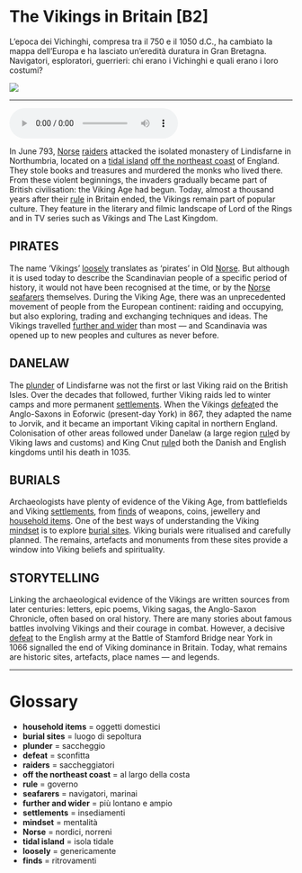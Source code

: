 # The Vikings in Britain   [B2]

L’epoca dei Vichinghi, compresa tra il 750 e il 1050 d.C., ha cambiato la mappa dell’Europa e ha lasciato un’eredità duratura in Gran Bretagna. Navigatori, esploratori, guerrieri: chi erano i Vichinghi e quali erano i loro costumi?

![](The%20Vikings%20in%20Britain.jpg)

--------------

<div>
<audio controls autoplay>
    <source src="https:/raw.githubusercontent.com/dartie/speakup/main/2024-10/The%20Vikings%20in%20Britain.mp3" type="audio/mpeg">
</audio>
</div>


In June 793, [Norse](## "nordici, norreni") [raiders](## "saccheggiatori") attacked the isolated monastery of Lindisfarne in Northumbria, located on a [tidal island](## "isola tidale") [off the northeast coast](## "al largo della costa") of England. They stole books and treasures and murdered the monks who lived there. From these violent beginnings, the invaders gradually became part of British civilisation: the Viking Age had begun. Today, almost a thousand years after their [rule](## "governo") in Britain ended, the Vikings remain part of popular culture. They feature in the literary and filmic landscape of Lord of the Rings and in TV series such as Vikings and The Last Kingdom. 

## PIRATES
The name ‘Vikings’ [loosely](## "genericamente") translates as ‘pirates’ in Old [Norse](## "nordici, norreni"). But although it is used today to describe the Scandinavian people of a specific period of history, it would not have been recognised at the time, or by the [Norse](## "nordici, norreni") [seafarers](## "navigatori, marinai") themselves. During the Viking Age, there was an unprecedented movement of people from the European continent: raiding and occupying, but also exploring, trading and exchanging techniques and ideas. The Vikings travelled [further and wider](## "più lontano e ampio") than most — and Scandinavia was opened up to new peoples and cultures as never before.

## DANELAW
The [plunder](## "saccheggio") of Lindisfarne was not the first or last Viking raid on the British Isles. Over the decades that followed, further Viking raids led to winter camps and more permanent [settlements](## "insediamenti"). When the Vikings [defeat](## "sconfitta")ed the Anglo-Saxons in Eoforwic (present-day York) in 867, they adapted the name to Jorvik, and it became an important Viking capital in northern England. Colonisation of other areas followed under Danelaw (a large region [rule](## "governo")d by Viking laws and customs) and King Cnut [rule](## "governo")d both the Danish and English kingdoms until his death in 1035.

## BURIALS
Archaeologists have plenty of evidence of the Viking Age, from battlefields and Viking [settlements](## "insediamenti"), from [finds](## "ritrovamenti") of weapons, coins, jewellery and [household items](## "oggetti domestici"). One of the best ways of understanding the Viking [mindset](## "mentalità") is to explore [burial sites](## "luogo di sepoltura"). Viking burials were ritualised and carefully planned. The remains, artefacts and monuments from these sites provide a window into Viking beliefs and spirituality.

## STORYTELLING
Linking the archaeological evidence of the Vikings are written sources from later centuries: letters, epic poems, Viking sagas, the Anglo-Saxon Chronicle, often based on oral history. There are many stories about famous battles involving Vikings and their courage in combat. However, a decisive [defeat](## "sconfitta") to the English army at the Battle of Stamford Bridge near York in 1066 signalled the end of Viking dominance in Britain. Today, what remains are historic sites, artefacts, place names — and legends.  

--------------

<div style = "display:block; clear:both; page-break-after:always;"></div>

# Glossary
* **household items** = oggetti domestici
* **burial sites** = luogo di sepoltura
* **plunder** = saccheggio
* **defeat** = sconfitta
* **raiders** = saccheggiatori
* **off the northeast coast** = al largo della costa
* **rule** = governo
* **seafarers** = navigatori, marinai
* **further and wider** = più lontano e ampio
* **settlements** = insediamenti
* **mindset** = mentalità
* **Norse** = nordici, norreni
* **tidal island** = isola tidale
* **loosely** = genericamente
* **finds** = ritrovamenti
